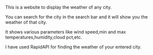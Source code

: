 This is a website to display the weather of any city.

You can search for the city in the search bar and it will show you the weather of that city.

It shows various parameters like wind speed,min and max temperatures,humidity,cloud pct,etc.

I have used RapidAPI for finding the weather of your entered city.



